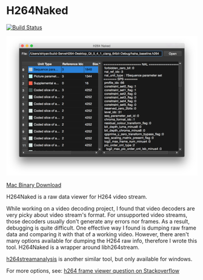 # H264Naked

[![Build Status](https://travis-ci.org/shi-yan/H264Naked.svg?branch=master)](https://travis-ci.org/shi-yan/H264Naked)

![screenshot](H264Naked_screenshot.png)

[Mac Binary Download](builds/H264Naked_mac.zip?raw=true "Download H264Naked for Mac")

H264Naked is a raw data viewer for H264 video stream.

While working on a video decoding project, I found that video decoders are very picky about video stream's format. For unsupported video streams, those decoders usually don't generate any errors nor frames. As a result, debugging is quite difficult. One effective way I found is dumping raw frame data and comparing it with that of a working video. However, there aren't many options available for dumping the H264 raw info, therefore I wrote this tool. H264Naked is a wrapper around libh264stream.

[h264streamanalysis](http://sourceforge.net/projects/h264streamanalysis) is another similar tool, but only available for windows.

For more options, see:
[h264 frame viewer question on Stackoverflow](http://stackoverflow.com/questions/6014904/h264-frame-viewer)
